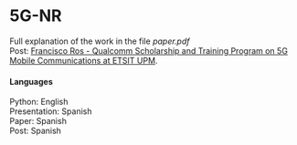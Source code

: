 # 5G-NR

Full explanation of the work in the file *paper.pdf*\
Post: [Francisco Ros - Qualcomm Scholarship and Training Program on 5G Mobile Communications at ETSIT UPM](https://www.programa5gfranciscoros.etsit.upm.es/?page_id=37).

#### Languages
Python: English\
Presentation: Spanish\
Paper: Spanish\
Post: Spanish
